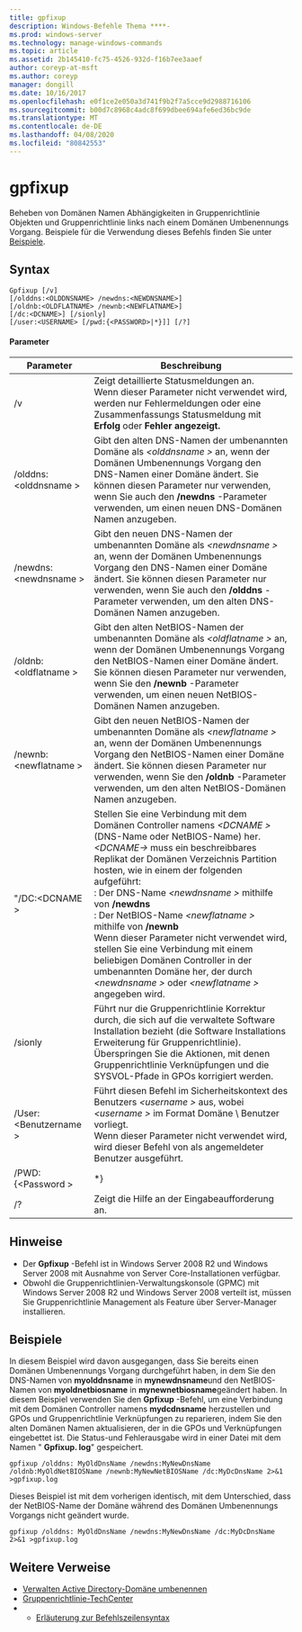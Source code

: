```yaml
---
title: gpfixup
description: Windows-Befehle Thema ****-
ms.prod: windows-server
ms.technology: manage-windows-commands
ms.topic: article
ms.assetid: 2b145410-fc75-4526-932d-f16b7ee3aaef
author: coreyp-at-msft
ms.author: coreyp
manager: dongill
ms.date: 10/16/2017
ms.openlocfilehash: e0f1ce2e050a3d741f9b2f7a5cce9d2988716106
ms.sourcegitcommit: b00d7c8968c4adc8f699dbee694afe6ed36bc9de
ms.translationtype: MT
ms.contentlocale: de-DE
ms.lasthandoff: 04/08/2020
ms.locfileid: "80842553"
---
```

# <a name="gpfixup"></a>gpfixup



Beheben von Domänen Namen Abhängigkeiten in Gruppenrichtlinie Objekten und Gruppenrichtlinie links nach einem Domänen Umbenennungs Vorgang. Beispiele für die Verwendung dieses Befehls finden Sie unter [Beispiele](#BKMK_Examples).

## <a name="syntax"></a>Syntax

```
Gpfixup [/v] 
[/olddns:<OLDDNSNAME> /newdns:<NEWDNSNAME>] 
[/oldnb:<OLDFLATNAME> /newnb:<NEWFLATNAME>] 
[/dc:<DCNAME>] [/sionly] 
[/user:<USERNAME> [/pwd:{<PASSWORD>|*}]] [/?]
```

#### <a name="parameters"></a>Parameter

|       Parameter       |                                                                                                                                                                                                                               Beschreibung                                                                                                                                                                                                                               |
|-----------------------|-------------------------------------------------------------------------------------------------------------------------------------------------------------------------------------------------------------------------------------------------------------------------------------------------------------------------------------------------------------------------------------------------------------------------------------------------------------------------|
|          /v           |                                                                                                                                                      Zeigt detaillierte Statusmeldungen an.</br>Wenn dieser Parameter nicht verwendet wird, werden nur Fehlermeldungen oder eine Zusammenfassungs Statusmeldung mit **Erfolg** oder **Fehler angezeigt.**                                                                                                                                                       |
| /olddns:\<olddnsname > |                                                                                                           Gibt den alten DNS-Namen der umbenannten Domäne als *\<olddnsname >* an, wenn der Domänen Umbenennungs Vorgang den DNS-Namen einer Domäne ändert. Sie können diesen Parameter nur verwenden, wenn Sie auch den **/newdns** -Parameter verwenden, um einen neuen DNS-Domänen Namen anzugeben.                                                                                                            |
| /newdns:\<newdnsname > |                                                                                                          Gibt den neuen DNS-Namen der umbenannten Domäne als *\<newdnsname >* an, wenn der Domänen Umbenennungs Vorgang den DNS-Namen einer Domäne ändert. Sie können diesen Parameter nur verwenden, wenn Sie auch den **/olddns** -Parameter verwenden, um den alten DNS-Domänen Namen anzugeben.                                                                                                           |
| /oldnb:\<oldflatname > |                                                                                                        Gibt den alten NetBIOS-Namen der umbenannten Domäne als *\<oldflatname >* an, wenn der Domänen Umbenennungs Vorgang den NetBIOS-Namen einer Domäne ändert. Sie können diesen Parameter nur verwenden, wenn Sie den **/newnb** -Parameter verwenden, um einen neuen NetBIOS-Domänen Namen anzugeben.                                                                                                        |
| /newnb:\<newflatname > |                                                                                                       Gibt den neuen NetBIOS-Namen der umbenannten Domäne als *\<newflatname >* an, wenn der Domänen Umbenennungs Vorgang den NetBIOS-Namen einer Domäne ändert. Sie können diesen Parameter nur verwenden, wenn Sie den **/oldnb** -Parameter verwenden, um den alten NetBIOS-Domänen Namen anzugeben.                                                                                                       |
|     "/DC:\<DCNAME >     | Stellen Sie eine Verbindung mit dem Domänen Controller namens *\<DCNAME >* (DNS-Name oder NetBIOS-Name) her. *\<DCNAME->* muss ein beschreibbares Replikat der Domänen Verzeichnis Partition hosten, wie in einem der folgenden aufgeführt:</br>: Der DNS-Name *\<newdnsname >* mithilfe von **/newdns**</br>: Der NetBIOS-Name *\<newflatname >* mithilfe von **/newnb**</br>Wenn dieser Parameter nicht verwendet wird, stellen Sie eine Verbindung mit einem beliebigen Domänen Controller in der umbenannten Domäne her, der durch *\<newdnsname >* oder *\<newflatname >* angegeben wird. |
|        /sionly        |                                                                                                                           Führt nur die Gruppenrichtlinie Korrektur durch, die sich auf die verwaltete Software Installation bezieht (die Software Installations Erweiterung für Gruppenrichtlinie). Überspringen Sie die Aktionen, mit denen Gruppenrichtlinie Verknüpfungen und die SYSVOL-Pfade in GPOs korrigiert werden.                                                                                                                           |
|   /User:\<Benutzername >   |                                                                                                                                   Führt diesen Befehl im Sicherheitskontext des Benutzers *\<username >* aus, wobei *\<username >* im Format Domäne \ Benutzer vorliegt.</br>Wenn dieser Parameter nicht verwendet wird, wird dieser Befehl von als angemeldeter Benutzer ausgeführt.                                                                                                                                    |
|   /PWD: {\<Password >   |                                                                                                                                                                                                                                   \*}                                                                                                                                                                                                                                   |
|          /?           |                                                                                                                                                                                                                  Zeigt die Hilfe an der Eingabeaufforderung an.                                                                                                                                                                                                                   |

## <a name="remarks"></a>Hinweise

-   Der **Gpfixup** -Befehl ist in Windows Server 2008 R2 und Windows Server 2008 mit Ausnahme von Server Core-Installationen verfügbar.
-   Obwohl die Gruppenrichtlinien-Verwaltungskonsole (GPMC) mit Windows Server 2008 R2 und Windows Server 2008 verteilt ist, müssen Sie Gruppenrichtlinie Management als Feature über Server-Manager installieren.

## <a name="examples"></a><a name=BKMK_Examples></a>Beispiele

In diesem Beispiel wird davon ausgegangen, dass Sie bereits einen Domänen Umbenennungs Vorgang durchgeführt haben, in dem Sie den DNS-Namen von **myolddnsname** in **mynewdnsname**und den NetBIOS-Namen von **myoldnetbiosname** in **mynewnetbiosname**geändert haben. In diesem Beispiel verwenden Sie den **Gpfixup** -Befehl, um eine Verbindung mit dem Domänen Controller namens **mydcdnsname** herzustellen und GPOs und Gruppenrichtlinie Verknüpfungen zu reparieren, indem Sie den alten Domänen Namen aktualisieren, der in die GPOs und Verknüpfungen eingebettet ist. Die Status-und Fehlerausgabe wird in einer Datei mit dem Namen " **Gpfixup. log**" gespeichert.
```
gpfixup /olddns: MyOldDnsName /newdns:MyNewDnsName /oldnb:MyOldNetBIOSName /newnb:MyNewNetBIOSName /dc:MyDcDnsName 2>&1 >gpfixup.log
```
Dieses Beispiel ist mit dem vorherigen identisch, mit dem Unterschied, dass der NetBIOS-Name der Domäne während des Domänen Umbenennungs Vorgangs nicht geändert wurde.
```
gpfixup /olddns: MyOldDnsName /newdns:MyNewDnsName /dc:MyDcDnsName 2>&1 >gpfixup.log
```

## <a name="additional-references"></a>Weitere Verweise

-   [Verwalten Active Directory-Domäne umbenennen](https://go.microsoft.com/fwlink/?LinkId=198385)
-   [Gruppenrichtlinie-TechCenter](https://go.microsoft.com/fwlink/?LinkID=145531)
-   - [Erläuterung zur Befehlszeilensyntax](command-line-syntax-key.md)